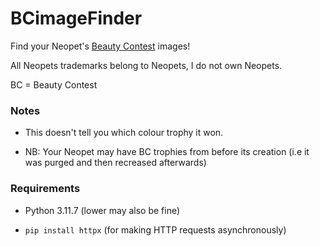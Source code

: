 # BCimageFinder

Find your Neopet's [Beauty Contest](https://www.jellyneo.net/?go=beautycontest) images!

All Neopets trademarks belong to Neopets, I do not own Neopets.

BC = Beauty Contest

### Notes

* This doesn't tell you which colour trophy it won.

* NB: Your Neopet may have BC trophies from before its creation (i.e it was purged and then recreased afterwards)

### Requirements

* Python 3.11.7 (lower may also be fine)

* ``pip install httpx`` (for making HTTP requests asynchronously)